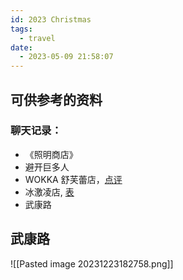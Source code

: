 ```yaml
---
id: 2023 Christmas
tags:
  - travel
date:
  - 2023-05-09 21:58:07
---
```

## 可供参考的资料

### 聊天记录：

- 《照明商店》
- 避开巨多人
- WOKKA 舒芙蕾店，[点评](https://m.dianping.com/ugcdetail/170811745?sceneType=0&bizType=29&utm_source=ugcshare&msource=Appshare2021&shareid=U7GOxHDgqH_1702911239)
- 冰激凌店, [表](https://m.dianping.com/ugcdetail/170811745?sceneType=0&bizType=29&utm_source=ugcshare&msource=Appshare2021&shareid=U7GOxHDgqH_1702911239)
- 武康路

## 武康路
![[Pasted image 20231223182758.png]]





